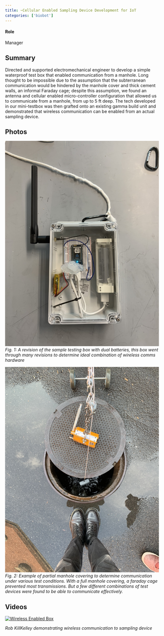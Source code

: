 ```yaml
---
title: ~Cellular Enabled Sampling Device Development for IoT
categories: ['biobot']
---
```

#### Role
Manager

## Summary

Directed and supported electromechanical engineer to develop a simple waterproof test box that enabled communication from a manhole. Long thought to be impossible due to the assumption that the subterranean communication would be hindered by the manhole cover and thick cement walls, an informal Faraday cage; despite this assumption, we found an antenna and cellular enabled micro-controller configuration that allowed us to communicate from a manhole, from up to 5 ft deep. The tech developed in our mini-testbox was then grafted onto an existing gamma build unit and demonstrated that wireless communication can be enabled from an actual sampling device.


## Photos
![](IMG_2690.JPEG)
*Fig. 1: A revision of the sample testing box with dual batteries, this box went through many revisions to determine ideal combination of wireless comms hardware*

![](IMG_2693.JPEG)
*Fig. 2: Example of partial manhole covering to determine communication under various test conditions. With a full manhole covering, a faraday cage prevented most transmissions. But a few different combinations of test devices were found to be able to communicate effectively.*

## Videos
[![Wireless Enabled Box](http://img.youtube.com/vi/n7Q2LO8Xu4A/0.jpg)](http://www.youtube.com/watch?v=n7Q2LO8Xu4A "Wireless Demo")

*Rob KillKelley demonstrating wireless communication to sampling device*

